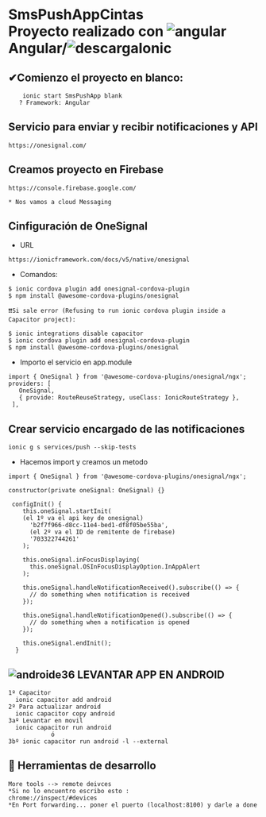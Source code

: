 # SmsPushAppCintas <br> Proyecto realizado con ![angular](https://user-images.githubusercontent.com/71487857/212993270-3cf1454e-f0d7-4164-bc01-20d5fe6469cd.png)Angular/![descarga](https://user-images.githubusercontent.com/71487857/212993697-6234ef26-0e4a-40ce-bc8a-a9bfa858a74b.png)Ionic 

## ✔Comienzo el proyecto en blanco:

```
    ionic start SmsPushApp blank
   ? Framework: Angular

```
## Servicio para enviar y recibir notificaciones y API

```
https://onesignal.com/
```
## Creamos proyecto en Firebase 

```
https://console.firebase.google.com/

* Nos vamos a cloud Messaging
```

## Cinfiguración de OneSignal 

* URL
```
https://ionicframework.com/docs/v5/native/onesignal
```

* Comandos:
```
$ ionic cordova plugin add onesignal-cordova-plugin 
$ npm install @awesome-cordova-plugins/onesignal 

❗❗Si sale error (Refusing to run ionic cordova plugin inside a Capacitor project):

$ ionic integrations disable capacitor
$ ionic cordova plugin add onesignal-cordova-plugin 
$ npm install @awesome-cordova-plugins/onesignal 
```
* Importo el servicio en app.module
 ```
import { OneSignal } from '@awesome-cordova-plugins/onesignal/ngx';
providers: [
    OneSignal,
    { provide: RouteReuseStrategy, useClass: IonicRouteStrategy },
  ],
```

## Crear servicio encargado de las notificaciones

```
ionic g s services/push --skip-tests
```

* Hacemos import y creamos un metodo 
```
import { OneSignal } from '@awesome-cordova-plugins/onesignal/ngx';

constructor(private oneSignal: OneSignal) {}

 configInit() {
    this.oneSignal.startInit(
    (el 1º va el api key de onesignal)
      'b2f7f966-d8cc-11e4-bed1-df8f05be55ba',
      (el 2º va el ID de remitente de firebase)
      '703322744261'
    );

    this.oneSignal.inFocusDisplaying(
      this.oneSignal.OSInFocusDisplayOption.InAppAlert
    );

    this.oneSignal.handleNotificationReceived().subscribe(() => {
      // do something when notification is received
    });

    this.oneSignal.handleNotificationOpened().subscribe(() => {
      // do something when a notification is opened
    });

    this.oneSignal.endInit();
  }
```
## ![androide36](https://user-images.githubusercontent.com/71487857/199188171-195d30ba-e4b6-4f3f-bea1-bbf09369c70a.jpg) LEVANTAR APP EN ANDROID

```
1º Capacitor
  ionic capacitor add android
2º Para actualizar android
  ionic capacitor copy android
3aº Levantar en movil
  ionic capacitor run android
            ó
3bº ionic capacitor run android -l --external
```
## 🔎 Herramientas de desarrollo

```
More tools --> remote deivces
*Si no lo encuentro escribo esto :
chrome://inspect/#devices
*En Port forwarding... poner el puerto (localhost:8100) y darle a done
```



